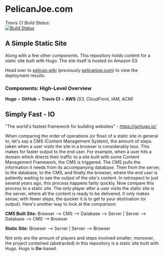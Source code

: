 # PelicanJoe.com

*Travis CI Build Status:*  
[![Build Status](https://travis-ci.org/joetechem/https-pelicanjoe.svg?branch=master)](https://travis-ci.org/joetechem/https-pelicanjoe)  

## A Simple Static Site  

Along with a few other *components*. This repository holds content for a static site built with Hugo. The site itself is hosted on Amazon S3.  

Head over to [pelican.wiki](https://www.pelicanjoe.com/) (*previously* [pelicanjoe.com](https://www.pelicanjoe.com/)) to view the deployment results.  


### Components: High-Level Overview  

**Hugo** + **GitHub** + **Travis CI** + **AWS** *(S3, CloudFront, IAM, ACM)*  

## Simply Fast - IO  

"The world's fastest framework for building websites" - https://gohugo.io/  

When comparing the order of operations (or flow) of a static site in general to; let's say a CMS (Content Management System), the amount of steps taken when a user visits the site in a browser is considerably less. This makes for faster output to the end user. For example, when a user hits a domain which directs their traffic to a site built with some Content Management Framework, the CMS is triggered. The CMS pulls the information it needs from its accompanying database. Then from the server, to the database, to the CMS, and finally the browser, where the end user is patiently waiting to see the output of the site's content. In retrospect to just several years ago, this process happens fairly quickly. Now compare this process to a static site. The only player after a user visits the static site is the server, where all the content is ready to be delivered. It only makes sense; with fewer steps, the quicker it is to get to your destination (or output). Here's another way to look at the comparison:

**CMS Built Site:** Browser --> CMS --> Database --> Server | Server --> Database --> CMS --> Browser  

**Static Site:** Browser --> Server | Server --> Browser  

Not only are the amount of players and steps involved smaller; moreover, the project contained (abstracted) in this repository is a static site built with Hugo. Hugo is **Go**-based.
